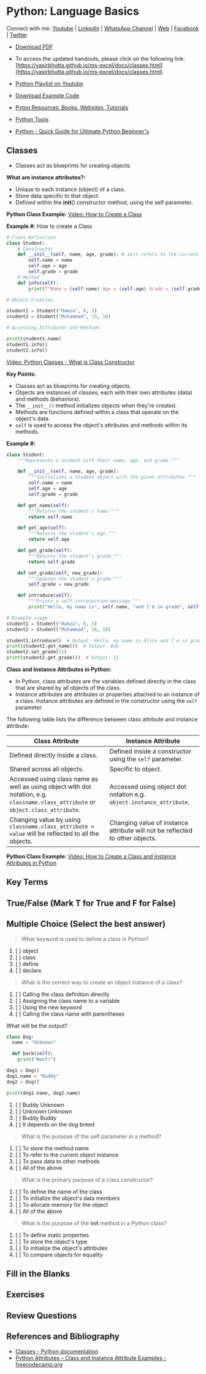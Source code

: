 # Python: Language Basics

Connect with me: [Youtube](https://www.youtube.com/yasirbhutta) \| [LinkedIn](https://www.linkedin.com/in/yasirbhutta/) \| [WhatsApp Channel](https://whatsapp.com/channel/0029VaC3BC160eBZZSs3CW0c) \| [Web](https://yasirbhutta.github.io/) \| [Facebook](https://www.facebook.com/yasirbhutta786) \| [Twitter](https://twitter.com/yasirbhutta)

- [Download PDF](https://yasirbhutta.github.io/python/docs/classes.pdf)
- To access the updated handouts, please click on the following link:
[https://yasirbhutta.github.io/ms-excel/docs/classes.html](https://yasirbhutta.github.io/ms-excel/docs/classes.html)

- [Python Playlist on Youtube](https://www.youtube.com/playlist?list=PLKYRx0Ibk7Vi-CC7ik98qT0VKK0F7ikja)
- [Download Example Code](https://github.com/yasirbhutta/python-examples)
- [Pyton Resources: Books, Websites, Tutorials](../resources.md)
- [Python Tools](../tools.md)
- [Python - Quick Guide for Ultimate Python Beginner's](quick-guide.md)

## Classes

- Classes act as blueprints for creating objects.

**What are instance attributes?:**

- Unique to each instance (object) of a class.
- Store data specific to that object.
- Defined within the __init__() constructor method, using the self parameter.

**Python Class Example:** [Video: How to Create a Class](https://youtu.be/zVYzk_gnTY4)

**Example #:** How to create a Class 

```python
# Class Definition
class Student:
    # Constructor
    def __init__(self, name, age, grade): # self refers to the current object being created.
        self.name = name
        self.age = age
        self.grade = grade
    # Method
    def info(self):
        print(f"Name = {self.name} Age = {self.age} Grade = {self.grade}")

# Object Creation

student1 = Student("Hamza", 8, 3)
student2 = Student("Muhammad", 15, 10)

# Accessing Attributes and Methods

print(student1.name)
student1.info()
student2.info()
```

[Video: Python Classes - What is Class Constructor](https://youtube.com/shorts/eeat2bsZFL0)

**Key Points:**

- Classes act as blueprints for creating objects.
- Objects are instances of classes, each with their own attributes (data) and methods (behaviors).
- The `__init__()` method initializes objects when they're created.
- Methods are functions defined within a class that operate on the object's data.
- `self` is used to access the object's attributes and methods within its methods.


**Example #:**

```python
class Student:
    """Represents a student with their name, age, and grade."""

    def __init__(self, name, age, grade):
        """Initializes a Student object with the given attributes."""
        self.name = name
        self.age = age
        self.grade = grade

    def get_name(self):
        """Returns the student's name."""
        return self.name

    def get_age(self):
        """Returns the student's age."""
        return self.age

    def get_grade(self):
        """Returns the student's grade."""
        return self.grade

    def set_grade(self, new_grade):
        """Updates the student's grade."""
        self.grade = new_grade

    def introduce(self):
        """Prints a self-introduction message."""
        print("Hello, my name is", self.name, "and I'm in grade", self.grade)

# Example usage
student1 = Student("Hamza", 8, 3)
student2 = Student("Muhammad", 16, 10)

student1.introduce()  # Output: Hello, my name is Alice and I'm in grade 9
print(student2.get_name())  # Output: Bob
student2.set_grade(11)
print(student2.get_grade())  # Output: 11

```

**Class and Instance Attributes in Python:**

- In Python, class attributes are the variables defined directly in the class that are shared by all objects of the class. 
- Instance attributes are attributes or properties attached to an instance of a class. Instance attributes are defined in the constructor using the `self` parameter. 
 
The following table lists the difference between class attribute and instance attribute:

| Class Attribute | Instance Attribute |
| --- | --- |
| Defined directly inside a class. | Defined inside a constructor using the `self` parameter. |
| Shared across all objects. | Specific to object. |
| Accessed using class name as well as using object with dot notation, e.g. `classname.class_attribute` or `object.class_attribute`. | Accessed using object dot notation e.g. `object.instance_attribute`. |
| Changing value by using `classname.class_attribute = value` will be reflected to all the objects. | Changing value of instance attribute will not be reflected to other objects. |

**Python Class Example:** [Video: How to Create a Class and Instance Attributes in Python](https://youtu.be/tNARiqDveP4)

## Key Terms

## True/False (Mark T for True and F for False)

## Multiple Choice (Select the best answer)

> What keyword is used to define a class in Python?
1. [ ] object
2. [ ] class
3. [ ] define
4. [ ] declare

> What is the correct way to create an object instance of a class?
1. [ ] Calling the class definition directly
2. [ ] Assigning the class name to a variable
3. [ ] Using the new keyword
4. [ ] Calling the class name with parentheses

What will be the output?

```python
class Dog:
  name = "Unknown"

  def bark(self):
    print("Woof!")

dog1 = Dog()
dog1.name = "Buddy"
dog2 = Dog()

print(dog1.name, dog2.name)
```

1. [ ] Buddy Unknown
2. [ ] Unknown Unknown
3. [ ] Buddy Buddy
4. [ ] It depends on the dog breed
  
> What is the purpose of the self parameter in a method?
1. [ ] To store the method name
2. [ ] To refer to the current object instance
3. [ ] To pass data to other methods
4. [ ] All of the above

> What is the primary purpose of a class constructor?
1. [ ] To define the name of the class
2. [ ] To initialize the object's data members
3. [ ] To allocate memory for the object
4. [ ] All of the above

> What is the purpose of the __init__ method in a Python class?
1. [ ] To define static properties
2. [ ] To store the object's type
3. [ ] To initialize the object's attributes
4. [ ] To compare objects for equality

## Fill in the Blanks

## Exercises

## Review Questions

## References and Bibliography

- [Classes - Python documentation](https://docs.python.org/3/tutorial/classes.html)
- [Python Attributes – Class and Instance Attribute Examples - freecodecamp.org](https://www.freecodecamp.org/news/python-attributes-class-and-instance-attribute-examples/)